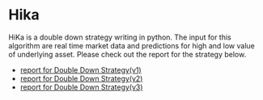 # Hika

HiKa is a double down strategy writing in python. The input for this algorithm are real time market data and predictions for high and low value of underlying asset. Please check out the report for the strategy below. 

- [report for Double Down Strategy(v1)](./Doc/v1/report_for_double_down_strategy_v1.md)
- [report for Double Down Strategy(v2)](./Doc/v2/report_for_double_down_strategy_v2.md)
- [report for Double Down Strategy(v3)](./Doc/v3/report_for_double_down_strategy_v3.md)
